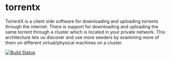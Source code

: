 # torrentx 

TorrentX is a client side software for downloading and uploading torrents through the internet.
There is support for downloading and uploading the same torrent through a cluster which is located in your private network.
This architecture lets  us discover and use more seeders by examining more of them on different virtual/physical machines on a cluster.

[![Build Status](https://travis-ci.org/UniversityFinalProjects/torrentx.svg?branch=master)](https://travis-ci.org/UniversityFinalProjects/torrentx)
